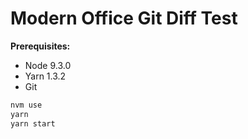 # Modern Office Git Diff Test

**Prerequisites:**

- Node 9.3.0
- Yarn 1.3.2
- Git

```sh
nvm use
yarn
yarn start
```

